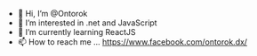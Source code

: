 - 👋 Hi, I’m @Ontorok
- 👀 I’m interested in .net and JavaScript
- 🌱 I’m currently learning ReactJS
- 📫 How to reach me ... https://www.facebook.com/ontorok.dx/
